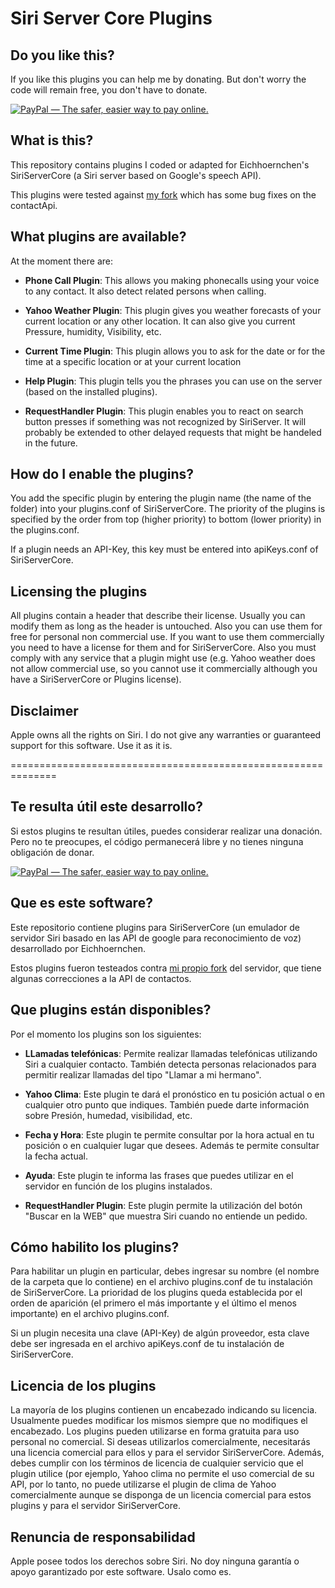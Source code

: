 Siri Server Core Plugins
========================

Do you like this?
-----------------
If you like this plugins you can help me by donating.
But don't worry the code will remain free, you don't have to donate.

[<img alt="PayPal — The safer, easier way to pay online." src="https://www.paypalobjects.com/en_US/i/btn/btn_donateCC_LG_global.gif">](https://www.paypal.com/cgi-bin/webscr?cmd=_donations&business=FBD3VSLQDX6FQ&item_number=SSC%2dPlugins)

What is this?
-------------
This repository contains plugins I coded or adapted for Eichhoernchen's SiriServerCore (a Siri server based on Google's speech API).

This plugins were tested against [my fork](https://github.com/0xSekar/SiriServerCore) which has some bug fixes on the contactApi.

What plugins are available?
---------------------------
At the moment there are:

* **Phone Call Plugin**:
  This allows you making phonecalls using your voice to any contact. It also detect related persons when calling.
  
* **Yahoo Weather Plugin**:
  This plugin gives you weather forecasts of your current location or any other location.
  It can also give you current Pressure, humidity, Visibility, etc.

* **Current Time Plugin**:
  This plugin allows you to ask for the date or for the time at a specific location or at your current location

* **Help Plugin**:
  This plugin tells you the phrases you can use on the server (based on the installed plugins).

* **RequestHandler Plugin**:
  This plugin enables you to react on search button presses if something was not recognized by SiriServer.
  It will probably be extended to other delayed requests that might be handeled in the future.


How do I enable the plugins?
----------------------------
You add the specific plugin by entering the plugin name (the name of the folder) into your plugins.conf of SiriServerCore.
The priority of the plugins is specified by the order from top (higher priority) to bottom (lower priority) in the plugins.conf.

If a plugin needs an API-Key, this key must be entered into apiKeys.conf of SiriServerCore.

 
Licensing the plugins
---------------------
All plugins contain a header that describe their license. Usually you can modify them as long as the header is untouched. 
Also you can use them for free for personal non commercial use. If you want to use them commercially you need to have a license for them and for SiriServerCore.
Also you must comply with any service that a plugin might use (e.g. Yahoo weather does not allow commercial use, so you cannot use it commercially although you have a SiriServerCore or Plugins license).
  
  
Disclaimer
----------
Apple owns all the rights on Siri. I do not give any warranties or guaranteed support for this software. Use it as it is.

==============================================================


Te resulta útil este desarrollo?
--------------------------------
Si estos plugins te resultan útiles, puedes considerar realizar una donación.
Pero no te preocupes, el código permanecerá libre y no tienes ninguna obligación de donar.

[<img alt="PayPal — The safer, easier way to pay online." src="https://www.paypalobjects.com/en_US/i/btn/btn_donateCC_LG_global.gif">](https://www.paypal.com/cgi-bin/webscr?cmd=_donations&business=FBD3VSLQDX6FQ&item_number=SSC%2dPlugins)

Que es este software?
---------------------
Este repositorio contiene plugins para SiriServerCore (un emulador de servidor Siri basado en las API de google para reconocimiento de voz) desarrollado por Eichhoernchen.

Estos plugins fueron testeados contra [mi propio fork](https://github.com/0xSekar/SiriServerCore) del servidor, que tiene algunas correcciones a la API de contactos.

Que plugins están disponibles?
------------------------------
Por el momento los plugins son los siguientes:

* **LLamadas telefónicas**:
  Permite realizar llamadas telefónicas utilizando Siri a cualquier contacto.
  También detecta personas relacionados para permitir realizar llamadas del tipo "Llamar a mi hermano".

* **Yahoo Clima**:
  Este plugin te dará el pronóstico en tu posición actual o en cualquier otro punto que indiques.
  También puede darte información sobre Presión, humedad, visibilidad, etc.

* **Fecha y Hora**:
  Este plugin te permite consultar por la hora actual en tu posición o en cualquier lugar que desees. Además te permite consultar la fecha actual.

* **Ayuda**:
  Este plugin te informa las frases que puedes utilizar en el servidor en función de los plugins instalados.

* **RequestHandler Plugin**:
  Este plugin permite la utilización del botón "Buscar en la WEB" que muestra Siri cuando no entiende un pedido.


Cómo habilito los plugins?
--------------------------
Para habilitar un plugin en particular, debes ingresar su nombre (el nombre de la carpeta que lo contiene) en el archivo plugins.conf de tu instalación de SiriServerCore.
La prioridad de los plugins queda establecida por el orden de aparición (el primero el más importante y el último el menos importante) en el archivo plugins.conf.

Si un plugin necesita una clave (API-Key) de algún proveedor, esta clave debe ser ingresada en el archivo apiKeys.conf de tu instalación de SiriServerCore.


Licencia de los plugins
-----------------------
La mayoría de los plugins contienen un encabezado indicando su licencia. Usualmente puedes modificar los mismos siempre que no modifiques el encabezado.
Los plugins pueden utilizarse en forma gratuita para uso personal no comercial. Si deseas utilizarlos comercialmente, necesitarás una licencia comercial para ellos y para el servidor SiriServerCore.
Además, debes cumplir con los términos de licencia de cualquier servicio que el plugin utilice (por ejemplo, Yahoo clima no permite el uso comercial de su API, por lo tanto, no puede utilizarse el plugin de clima de Yahoo comercialmente aunque se disponga de un licencia comercial para estos plugins y para el servidor SiriServerCore.


Renuncia de responsabilidad
---------------------------
Apple posee todos los derechos sobre Siri. No doy ninguna garantía o apoyo garantizado por este software. Usalo como es.
 
